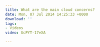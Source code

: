 ```yaml
---
title: What are the main cloud concerns?
date: Mon, 07 Jul 2014 14:25:33 +0000
download: ''
tags:
- Videos
video: UcPYT-17eXA

---
```


